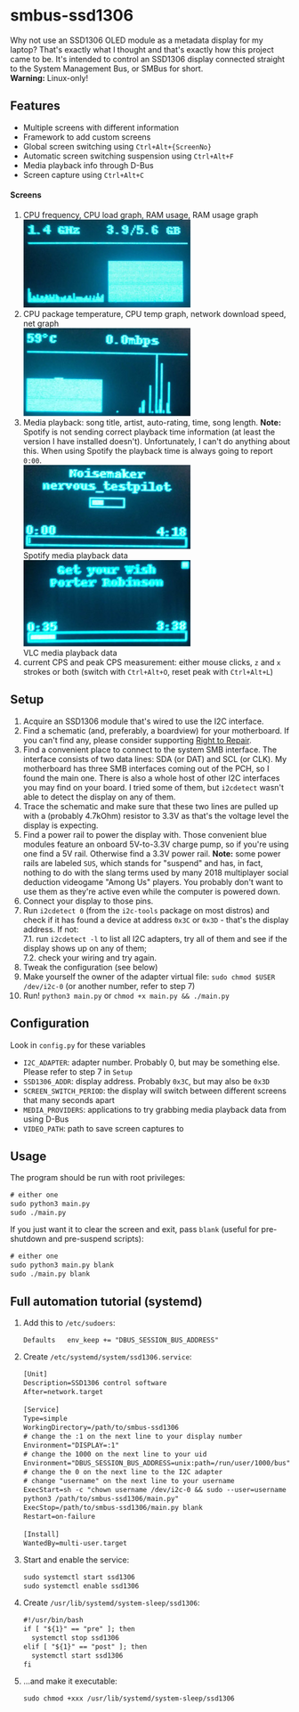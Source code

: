 # smbus-ssd1306
Why not use an SSD1306 OLED module as a metadata display for my laptop? That's exactly what I thought and that's exactly how this project came to be. It's intended to control an SSD1306 display connected straight to the System Management Bus, or SMBus for short.\
**Warning:** Linux-only!

## Features
  - Multiple screens with different information
  - Framework to add custom screens
  - Global screen switching using `Ctrl+Alt+{ScreenNo}`
  - Automatic screen switching suspension using `Ctrl+Alt+F`
  - Media playback info through D-Bus
  - Screen capture using `Ctrl+Alt+C`

#### Screens
  1. CPU frequency, CPU load graph, RAM usage, RAM usage graph\
     ![Screen 1 screenshot](screenshots/screen_1.jpg)
  2. CPU package temperature, CPU temp graph, network download speed, net graph\
     ![Screen 2 screenshot](screenshots/screen_2.jpg)
  3. Media playback: song title, artist, auto-rating, time, song length. **Note:** Spotify is not sending correct playback time information (at least the version I have installed doesn't). Unfortunately, I can't do anything about this. When using Spotify the playback time is always going to report `0:00`.\
     ![Screen 3 screenshot](screenshots/screen_3.jpg)\
     Spotify media playback data\
     ![Screen 3 screenshot](screenshots/screen_3_vlc.jpg)\
     VLC media playback data
  4. current CPS and peak CPS measurement: either mouse clicks, `z` and `x` strokes or both (switch with `Ctrl+Alt+O`, reset peak with `Ctrl+Alt+L`)

## Setup
  1. Acquire an SSD1306 module that's wired to use the I2C interface.
  2. Find a schematic (and, preferably, a boardview) for your motherboard. If you can't find any, please consider supporting [Right to Repair](https://www.repair.org/stand-up/).
  3. Find a convenient place to connect to the system SMB interface. The interface consists of two data lines: SDA (or DAT) and SCL (or CLK). My motherboard has three SMB interfaces coming out of the PCH, so I found the main one. There is also a whole host of other I2C interfaces you may find on your board. I tried some of them, but `i2cdetect` wasn't able to detect the display on any of them.
  4. Trace the schematic and make sure that these two lines are pulled up with a (probably 4.7kOhm) resistor to 3.3V as that's the voltage level the display is expecting.
  5. Find a power rail to power the display with. Those convenient blue modules feature an onboard 5V-to-3.3V charge pump, so if you're using one find a 5V rail. Otherwise find a 3.3V power rail. **Note:** some power rails are labeled `SUS`, which stands for "suspend" and has, in fact, nothing to do with the slang terms used by many 2018 multiplayer social deduction videogame "Among Us" players. You probably don't want to use them as they're active even while the computer is powered down.
  6. Connect your display to those pins.
  7. Run `i2cdetect 0` (from the `i2c-tools` package on most distros) and check if it has found a device at address `0x3C` or `0x3D` - that's the display address. If not:\
     7.1. run `i2cdetect -l` to list all I2C adapters, try all of them and see if the display shows up on any of them;\
     7.2. check your wiring and try again.
  8. Tweak the configuration (see below)
  9. Make yourself the owner of the adapter virtual file: `sudo chmod $USER /dev/i2c-0` (or another number, refer to step 7)
  10. Run! `python3 main.py` or `chmod +x main.py && ./main.py`

## Configuration
Look in `config.py` for these variables
  - `I2C_ADAPTER`: adapter number. Probably 0, but may be something else. Please refer to step 7 in `Setup`
  - `SSD1306_ADDR`: display address. Probably `0x3C`, but may also be `0x3D`
  - `SCREEN_SWITCH_PERIOD`: the display will switch between different screens that many seconds apart
  - `MEDIA_PROVIDERS`: applications to try grabbing media playback data from using D-Bus
  - `VIDEO_PATH`: path to save screen captures to

## Usage
The program should be run with root privileges:
```
# either one
sudo python3 main.py
sudo ./main.py
```
If you just want it to clear the screen and exit, pass `blank` (useful for pre-shutdown and pre-suspend scripts):
```
# either one
sudo python3 main.py blank
sudo ./main.py blank
```

## Full automation tutorial (systemd)
  1. Add this to `/etc/sudoers`:
     ```
     Defaults	env_keep += "DBUS_SESSION_BUS_ADDRESS"
     ```
  2. Create `/etc/systemd/system/ssd1306.service`:
     ```
     [Unit]
     Description=SSD1306 control software
     After=network.target

     [Service]
     Type=simple
     WorkingDirectory=/path/to/smbus-ssd1306
     # change the :1 on the next line to your display number
     Environment="DISPLAY=:1"
     # change the 1000 on the next line to your uid
     Environment="DBUS_SESSION_BUS_ADDRESS=unix:path=/run/user/1000/bus"
     # change the 0 on the next line to the I2C adapter
     # change "username" on the next line to your username
     ExecStart=sh -c "chown username /dev/i2c-0 && sudo --user=username python3 /path/to/smbus-ssd1306/main.py"
     ExecStop=/path/to/smbus-ssd1306/main.py blank
     Restart=on-failure

     [Install]
     WantedBy=multi-user.target
     ```
  3. Start and enable the service:
     ```
     sudo systemctl start ssd1306
     sudo systemctl enable ssd1306
     ```
  4. Create `/usr/lib/systemd/system-sleep/ssd1306`:
     ```
     #!/usr/bin/bash
     if [ "${1}" == "pre" ]; then
       systemctl stop ssd1306
     elif [ "${1}" == "post" ]; then
       systemctl start ssd1306
     fi
     ```
  4. ...and make it executable:
     ```
     sudo chmod +xxx /usr/lib/systemd/system-sleep/ssd1306
     ```
